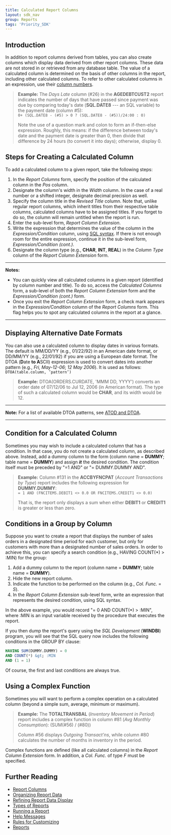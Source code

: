 ```yaml
---
title: Calculated Report Columns
layout: sdk_nav
group: Reports
tags: 'Priority_SDK'
---
```


## Introduction

In addition to report columns derived from tables, you can also create
columns which display data derived from other report columns. These data
are not stored in or retrieved from any database table. The value of a
calculated column is determined on the basis of other columns in the
report, including other calculated columns. To refer to other calculated
columns in an expression, use their [column
numbers](Report-Columns#Column-Numbers ).

> **Example:** The *Days Late* column (#26) in the **AGEDEBTCUST2** report
> indicates the number of days that have passed since payment was due by
> comparing today\'s date (**SQL.DATE8** --- an SQL variable) to the
> payment date (column #5):\
> `0+ (SQL.DATE8 - (#5) > 0 ? (SQL.DATE8 - (#5))/24:00 : 0)`
>
> Note the use of a question mark and colon to form an if-then-else
> expression. Roughly, this means: if the difference between today\'s
> date and the payment date is greater than 0, then divide that
> difference by 24 hours (to convert it into days); otherwise, display
> 0.

## Steps for Creating a Calculated Column 

To add a calculated column to a given report, take the following steps:

1.  In the *Report Columns* form, specify the position of the calculated column in the *Pos* column.
2.  Designate the column's width in the *Width* column. In the case of a
    real number or a shifted integer, designate decimal precision as
    well.
3.  Specify the column title in the *Revised Title* column. Note that,
    unlike regular report columns, which inherit titles from their
    respective table columns, calculated columns have to be assigned
    titles. If you forget to do so, the column will remain untitled when
    the report is run.
4.  Enter the sub-level form, *Report Column Extension*.
5.  Write the expression that determines the value of the column in the
    *Expression/Condition* column, using [SQL
    syntax](SQL-Syntax ). If there is not enough room for the
    entire expression, continue it in the sub-level form,
    *Expression/Condition (cont.)*.
6.  Designate the column type (e.g., **CHAR**, **INT**, **REAL**) in the
    *Column Type* column of the *Report Column Extension* form.

------------------------------------------------------------------------

**Notes:**

-   You can quickly view all calculated columns in a given report
    (identified by column number and title). To do so, access the
    *Calculated Columns* form, a sub-level of both the *Report Column Extension* form and the *Expression/Condition (cont.)* form.
-   Once you exit the *Report Column Extension* form, a check mark
    appears in the *Expression/Condition* column of the *Report Columns* form. This flag helps you to spot any calculated columns in
    the report at a glance.

------------------------------------------------------------------------

## Displaying Alternative Date Formats 

You can also use a calculated column to display dates in various
formats. The default is MM/DD/YY (e.g., 01/22/92) in an American date
format, or DD/MM/YY (e.g., 22/01/92) if you are using a European date
format. The DTOA (**D**ate **to A**SCII) expression is used to convert
dates into another pattern (e.g., *Fri, May-12-06*; *12 May 2006*). It
is used as follows:\
`DTOA(table.column, ’pattern’)`

> **Example:** DTOA(ORDERS.CURDATE, 'MMM DD, YYYY') converts an order
> date of 07/12/06 to Jul 12, 2006 (in American format). The type of
> such a calculated column would be **CHAR**, and its width would be 12.

------------------------------------------------------------------------

**Note:** For a list of available DTOA patterns, see [ATOD and
DTOA](ATOD-and-DTOA ).

------------------------------------------------------------------------

## Condition for a Calculated Column 

Sometimes you may wish to include a calculated column that has a
condition. In that case, you do not create a calculated column, as
described above. Instead, add a dummy column to the form (column name =
**DUMMY**; table name = **DUMMY**) and assign ***it*** the desired
condition. The condition itself must be preceded by "=1 AND" or \"=
DUMMY.DUMMY AND\".

> **Example:** Column #131 in the **ACCBYFNCPAT** (*Account Transactions
> by Type*) report includes the following expression for
> **DUMMY.DUMMY**:\
> `= 1 AND (FNCITEMS.DEBIT1 <> 0.0 OR FNCITEMS.CREDIT1 <> 0.0)`
>
> That is, the report only displays a sum when either **DEBIT1** or
> **CREDIT1** is greater or less than zero.

## Conditions in a Group by Column 

Suppose you want to create a report that displays the number of sales
orders in a designated time period for each customer, but only for
customers with more than a designated number of sales orders. In order
to achieve this, you can specify a search condition (e.g., HAVING
COUNT(\*) \> :MIN) for the group:

1.  Add a dummy column to the report (column name = **DUMMY**; table
    name = **DUMMY**).
2.  Hide the new report column.
3.  Indicate the function to be performed on the column (e.g., *Col.
    Func.* = *S*).
4.  In the *Report Column Extension* sub-level form, write an expression
    that represents the desired condition, using SQL syntax.

In the above example, you would record \"= 0 AND COUNT(\*) \> :MIN\",
where :MIN is an input variable received by the procedure that executes
the report.

If you then dump the report\'s query using the *SQL Development*
(**WINDBI**) program, you will see that the SQL query now includes the
following conditions in the GROUP BY clause:

```sql
HAVING SUM(DUMMY.DUMMY) = 0 
AND COUNT(*) &gt; :MIN 
AND (1 = 1)
```

Of course, the first and last conditions are always true.

## Using a Complex Function 

Sometimes you will want to perform a complex operation on a calculated
column (beyond a simple sum, average, minimum or maximum).

> **Example:** The **TOTALTRANSBAL** (*Inventory Movement in Period*)
> report includes a complex function in column #81 (*Avg Monthly
> Consumption*): (SUM(#56) / (#80))
>
> Column #56 displays *Outgoing Transact\'ns*, while column #80
> calculates the number of months in inventory in the period.

Complex functions are defined (like all calculated columns) in the
*Report Column Extension* form. In addition, a *Col. Func.* of type *F* must be specified.

## Further Reading 

-   [Report Columns](Report-Columns )
-   [Organizing Report Data](organize-report-data )
-   [Refining Report Data
    Display](Refine-Report-Display )
-   [Types of Reports](Report-Types )
-   [Running a Report](Run-Report )
-   [Help Messages](Help-Messages )
-   [Rules for Customizing](Customization-Rules )
-   [Reports](Reports )
